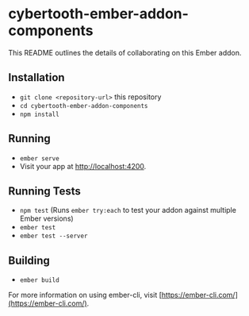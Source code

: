 # cybertooth-ember-addon-components

This README outlines the details of collaborating on this Ember addon.

## Installation

* `git clone <repository-url>` this repository
* `cd cybertooth-ember-addon-components`
* `npm install`

## Running

* `ember serve`
* Visit your app at [http://localhost:4200](http://localhost:4200).

## Running Tests

* `npm test` (Runs `ember try:each` to test your addon against multiple Ember versions)
* `ember test`
* `ember test --server`

## Building

* `ember build`

For more information on using ember-cli, visit [https://ember-cli.com/](https://ember-cli.com/).
